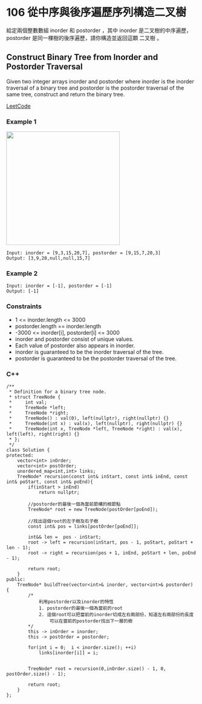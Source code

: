 # 106 從中序與後序遍歷序列構造二叉樹

給定兩個整數數組 inorder 和 postorder ，其中 inorder 是二叉樹的中序遍歷， postorder 是同一棵樹的後序遍歷，請你構造並返回這顆 二叉樹 。

## Construct Binary Tree from Inorder and Postorder Traversal

Given two integer arrays inorder and postorder where inorder is the inorder traversal of a binary tree and postorder is the postorder traversal of the same tree, construct and return the binary tree.


[LeetCode](https://leetcode.cn/problems/construct-binary-tree-from-inorder-and-postorder-traversal/)

### Example 1

<img src="img/106.jpg" width = "300"/>

```
Input: inorder = [9,3,15,20,7], postorder = [9,15,7,20,3]
Output: [3,9,20,null,null,15,7]
```

### Example 2

```
Input: inorder = [-1], postorder = [-1]
Output: [-1]
``` 

### Constraints

* 1 <= inorder.length <= 3000
* postorder.length == inorder.length
* -3000 <= inorder[i], postorder[i] <= 3000
* inorder and postorder consist of unique values.
* Each value of postorder also appears in inorder.
* inorder is guaranteed to be the inorder traversal of the tree.
* postorder is guaranteed to be the postorder traversal of the tree.


### C++ 

```
/**
 * Definition for a binary tree node.
 * struct TreeNode {
 *     int val;
 *     TreeNode *left;
 *     TreeNode *right;
 *     TreeNode() : val(0), left(nullptr), right(nullptr) {}
 *     TreeNode(int x) : val(x), left(nullptr), right(nullptr) {}
 *     TreeNode(int x, TreeNode *left, TreeNode *right) : val(x), left(left), right(right) {}
 * };
 */
class Solution {
protected:
    vector<int> inOrder;
    vector<int> postOrder;
    unordered_map<int,int> links;
    TreeNode* recursion(const int& inStart, const int& inEnd, const int& poStart, const int& poEnd){
        if(inStart > inEnd)
            return nullptr;

        //postorder的最後一個為當前節構的根節點
        TreeNode* root = new TreeNode(postOrder[poEnd]);

        //找出這個root的左子樹及右子樹
        const int& pos = links[postOrder[poEnd]];
        
        int&& len =  pos - inStart;         
        root -> left = recursion(inStart, pos - 1, poStart, poStart + len - 1);
        root -> right = recursion(pos + 1, inEnd, poStart + len, poEnd - 1);

        return root;
    }
public:
    TreeNode* buildTree(vector<int>& inorder, vector<int>& postorder) {
        /*
            利用postorder以及inorder的特性
            1. postorder的最後一個為當前的root
            2. 這個root可以把當前的inorder切成左右兩部份，知道左右兩部份的長度
                可以在當前的postorder找出下一層的樹
        */
        this -> inOrder = inorder;
        this -> postOrder = postorder;

        for(int i = 0;  i < inorder.size(); ++i)
            links[inorder[i]] = i;
        

        TreeNode* root = recursion(0,inOrder.size() - 1, 0, postOrder.size() - 1);

        return root;
    }
};
```
